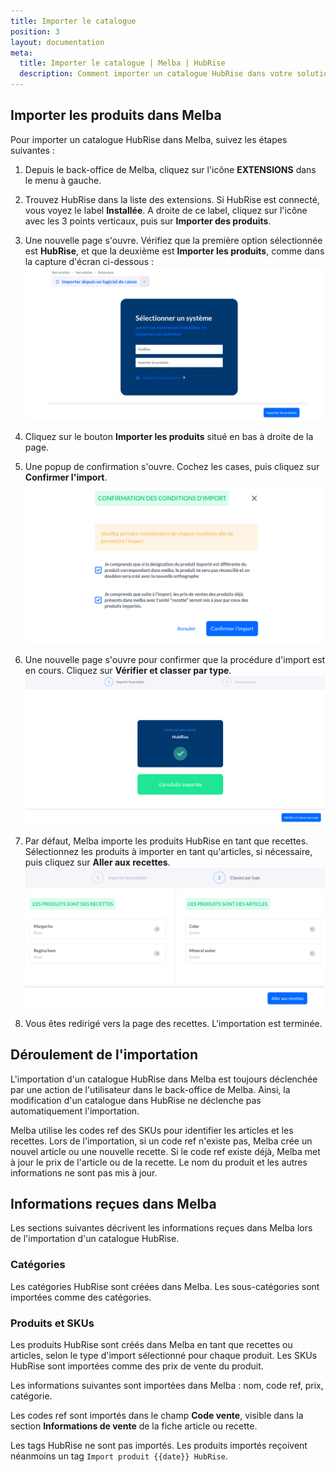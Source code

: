 ```yaml
---
title: Importer le catalogue
position: 3
layout: documentation
meta:
  title: Importer le catalogue | Melba | HubRise
  description: Comment importer un catalogue HubRise dans votre solution de gestion Melba, et détail des informations reçues dans Melba lors de l'importation d'un catalogue HubRise.
---
```


## Importer les produits dans Melba

Pour importer un catalogue HubRise dans Melba, suivez les étapes suivantes :

1. Depuis le back-office de Melba, cliquez sur l'icône **EXTENSIONS** dans le menu à gauche.

1. Trouvez HubRise dans la liste des extensions. Si HubRise est connecté, vous voyez le label **Installée**. A droite de ce label, cliquez sur l'icône avec les 3 points verticaux, puis sur **Importer des produits**.

1. Une nouvelle page s'ouvre. Vérifiez que la première option sélectionnée est **HubRise**, et que la deuxième est **Importer les produits**, comme dans la capture d'écran ci-dessous :
   ![Paramètres import](../images/002-fr-parametres-import-catalogue.png)

1. Cliquez sur le bouton **Importer les produits** situé en bas à droite de la page.

1. Une popup de confirmation s'ouvre. Cochez les cases, puis cliquez sur **Confirmer l'import**.
   ![Confirmer l'import](../images/003-fr-confirmer-import-1.png)

1. Une nouvelle page s'ouvre pour confirmer que la procédure d'import est en cours. Cliquez sur **Vérifier et classer par type**.
   ![Importation en cours](../images/004-fr-import-en-cours.png)

1. Par défaut, Melba importe les produits HubRise en tant que recettes. Sélectionnez les produits à importer en tant qu'articles, si nécessaire, puis cliquez sur **Aller aux recettes**.
   ![Sélectionner le type d'import](../images/005-fr-selectionner-type-import-1.png)

1. Vous êtes redirigé vers la page des recettes. L'importation est terminée.

## Déroulement de l'importation

L'importation d'un catalogue HubRise dans Melba est toujours déclenchée par une action de l'utilisateur dans le back-office de Melba. Ainsi, la modification d'un catalogue dans HubRise ne déclenche pas automatiquement l'importation.

Melba utilise les codes ref des SKUs pour identifier les articles et les recettes. Lors de l'importation, si un code ref n'existe pas, Melba crée un nouvel article ou une nouvelle recette. Si le code ref existe déjà, Melba met à jour le prix de l'article ou de la recette. Le nom du produit et les autres informations ne sont pas mis à jour.

## Informations reçues dans Melba

Les sections suivantes décrivent les informations reçues dans Melba lors de l'importation d'un catalogue HubRise.

### Catégories

Les catégories HubRise sont créées dans Melba. Les sous-catégories sont importées comme des catégories.

### Produits et SKUs

Les produits HubRise sont créés dans Melba en tant que recettes ou articles, selon le type d'import sélectionné pour chaque produit. Les SKUs HubRise sont importées comme des prix de vente du produit.

Les informations suivantes sont importées dans Melba : nom, code ref, prix, catégorie.

Les codes ref sont importés dans le champ **Code vente**, visible dans la section **Informations de vente** de la fiche article ou recette.

Les tags HubRise ne sont pas importés. Les produits importés reçoivent néanmoins un tag `Import produit {{date}} HubRise`.
